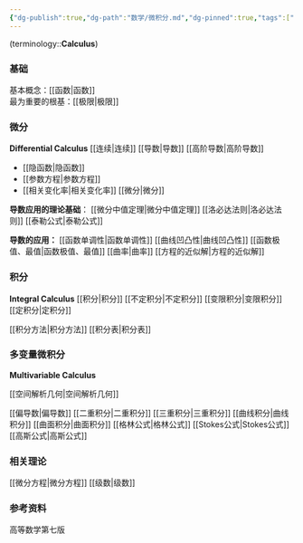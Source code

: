 ```yaml
---
{"dg-publish":true,"dg-path":"数学/微积分.md","dg-pinned":true,"tags":["Subject"],"permalink":"/数学/微积分/","pinned":true,"dgPassFrontmatter":true,"noteIcon":"","created":"2024-05-21T15:20:28.225+08:00","updated":"2024-08-24T00:18:57.812+08:00"}
---
```


(terminology::**Calculus**)
### 基础
基本概念：[[函数\|函数]]   
最为重要的根基：[[极限\|极限]]
### 微分
**Differential Calculus**
[[连续\|连续]]
[[导数\|导数]]
[[高阶导数\|高阶导数]]
- [[隐函数\|隐函数]]
- [[参数方程\|参数方程]]
- [[相关变化率\|相关变化率]]
[[微分\|微分]]

**导数应用的理论基础**：
[[微分中值定理\|微分中值定理]]
[[洛必达法则\|洛必达法则]]
[[泰勒公式\|泰勒公式]]

**导数的应用：**
[[函数单调性\|函数单调性]]
[[曲线凹凸性\|曲线凹凸性]]
[[函数极值、最值\|函数极值、最值]]
[[曲率\|曲率]]
[[方程的近似解\|方程的近似解]]

### 积分
**Integral Calculus**
[[积分\|积分]]
[[不定积分\|不定积分]]
[[变限积分\|变限积分]]
[[定积分\|定积分]]

[[积分方法\|积分方法]]
[[积分表\|积分表]]
### 多变量微积分
**Multivariable Calculus**

[[空间解析几何\|空间解析几何]]


[[偏导数\|偏导数]]
[[二重积分\|二重积分]]
[[三重积分\|三重积分]]
[[曲线积分\|曲线积分]]
[[曲面积分\|曲面积分]]
[[格林公式\|格林公式]]
[[Stokes公式\|Stokes公式]]
[[高斯公式\|高斯公式]]

### 相关理论
[[微分方程\|微分方程]]
[[级数\|级数]]


### 参考资料
高等数学第七版


